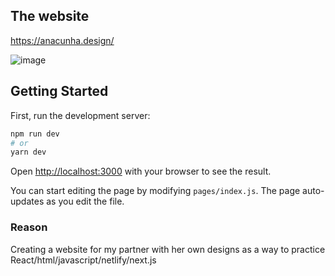## The website
https://anacunha.design/

![image](![image](https://github.com/Zentee/GuidaPortfolio-2.0/assets/85417874/08c79a6c-e7eb-472d-ae60-c6bda9870e11)
)


## Getting Started

First, run the development server:

```bash
npm run dev
# or
yarn dev
```

Open [http://localhost:3000](http://localhost:3000) with your browser to see the result.

You can start editing the page by modifying `pages/index.js`. The page auto-updates as you edit the file.

### Reason

Creating a website for my partner with her own designs as a way to practice React/html/javascript/netlify/next.js
